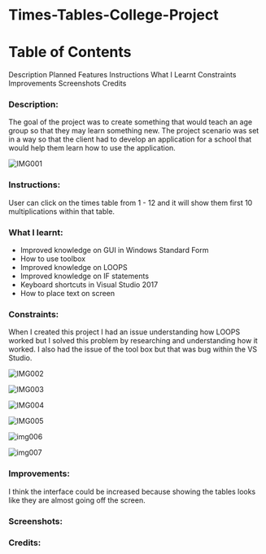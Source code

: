 # Times-Tables-College-Project

# Table of Contents
Description
Planned Features
Instructions
What I Learnt
Constraints
Improvements
Screenshots
Credits



### Description:

The goal of the project was to create something that would teach an age group so that they may learn something new. The project scenario was set in a way so that the client had to develop an application for a school that would help them learn how to use the application.

![IMG001](https://user-images.githubusercontent.com/45819118/71081875-f7ce1080-2187-11ea-979d-fe3c9e9cd6ed.PNG)

### Instructions:

User can click on the times table from 1 - 12 and it will show them first 10 multiplications within that table.

### What I learnt: 
- Improved knowledge on GUI in Windows Standard Form
- How to use toolbox
- Improved knowledge on LOOPS
- Improved knowledge on IF statements
- Keyboard shortcuts in Visual Studio 2017
- How to place text on screen

### Constraints:

When I created this project I had an issue understanding how LOOPS worked but I solved this problem by researching and understanding how it worked. I also had the issue of the tool box but that was bug within the VS Studio.

![IMG002](https://user-images.githubusercontent.com/45819118/71081876-f7ce1080-2187-11ea-9296-ff3faacd6889.PNG)

![IMG003](https://user-images.githubusercontent.com/45819118/71081878-f866a700-2187-11ea-9ae9-7ad23bd5c036.PNG)

![IMG004](https://user-images.githubusercontent.com/45819118/71081879-f866a700-2187-11ea-97a2-6c5d2dd15755.PNG)

![IMG005](https://user-images.githubusercontent.com/45819118/71081880-f866a700-2187-11ea-9073-a5099713001d.PNG)

![img006](https://user-images.githubusercontent.com/45819118/71081881-f866a700-2187-11ea-8ab9-4e8e4ccb5124.PNG)

![img007](https://user-images.githubusercontent.com/45819118/71081882-f866a700-2187-11ea-85a6-27ce786e6594.PNG)

### Improvements:
I think the interface could be increased because showing the tables looks like they are almost going off the screen.

### Screenshots:

### Credits:
